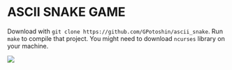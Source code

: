 # ASCII SNAKE GAME
Download with `git clone https://github.com/GPotoshin/ascii_snake`.
Run `make` to compile that project.
You might need to download `ncurses` library on your machine.

<div aling="left">
	<img src="http://1189.codelabs.ru/0x14/gp/img/snake.jpg">
</div>
